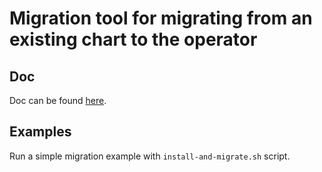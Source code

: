 # Migration tool for migrating from an existing chart to the operator

## Doc
Doc can be found [here](https://github.com/riptano/pulsar-operator/docs/migration.md).

## Examples
Run a simple migration example with `install-and-migrate.sh` script.

